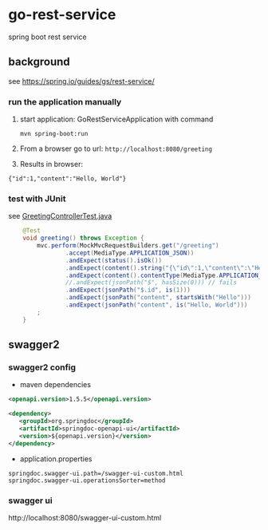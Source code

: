 # go-rest-service
spring boot rest service 

## background
see https://spring.io/guides/gs/rest-service/

### run the application manually
1. start application: GoRestServiceApplication with command
   
   `mvn spring-boot:run`
   
1. From a browser go to url: `http://localhost:8080/greeting`
1. Results in browser: 
```
{"id":1,"content":"Hello, World"}
```

### test with JUnit
see [GreetingControllerTest.java](src/test/java/go/springboot/gorestservice/GreetingControllerTest.java)

```java
    @Test
    void greeting() throws Exception {
        mvc.perform(MockMvcRequestBuilders.get("/greeting")
                .accept(MediaType.APPLICATION_JSON))
                .andExpect(status().isOk())
                .andExpect(content().string("{\"id\":1,\"content\":\"Hello, World\"}")) // ok
                .andExpect(content().contentType(MediaType.APPLICATION_JSON))
                //.andExpect(jsonPath("$", hasSize(0))) // fails
                .andExpect(jsonPath("$.id", is(1)))
                .andExpect(jsonPath("content", startsWith("Hello")))
                .andExpect(jsonPath("content", is("Hello, World")))
        ;
    }
```

## swagger2
### swagger2 config
* maven dependencies

```xml
<openapi.version>1.5.5</openapi.version>

<dependency>
   <groupId>org.springdoc</groupId>
   <artifactId>springdoc-openapi-ui</artifactId>
   <version>${openapi.version}</version>
</dependency>
```

* application.properties

```properties
springdoc.swagger-ui.path=/swagger-ui-custom.html
springdoc.swagger-ui.operationsSorter=method
```

### swagger ui
http://localhost:8080/swagger-ui-custom.html
